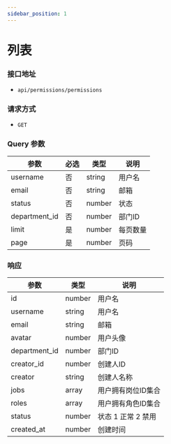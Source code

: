 ```yaml
---
sidebar_position: 1
---
```

# 列表

### 接口地址
- `api/permissions/permissions`

### 请求方式
- `GET`


### Query 参数
|参数|必选|类型|说明|
|----|----|----|----|
|username|否|string|用户名|
|email|否|string|邮箱|
|status|否|number|状态|
|department_id|否|number|部门ID|
|limit|是|number|每页数量|
|page|是|number|页码|


### 响应
|参数|类型|说明|
|----|----|----|
|id|number|用户名|
|username|string|用户名|
|email|string|邮箱|
|avatar|number|用户头像|
|department_id|number|部门ID|
|creator_id|number|创建人ID|
|creator|string|创建人名称|
|jobs|array|用户拥有岗位ID集合|
|roles|array|用户拥有角色ID集合|
|status|number|状态 1 正常 2 禁用|
|created_at|number|创建时间|

